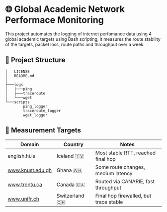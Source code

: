 # 🌐 Global Academic Network Performace Monitoring 
This project automates the logging of internet perfomance data using 4 global academic targets using Bash scripting, it measures the route stability of the targets, packet loss, route paths and throughput over a week.

## 📁 Project Structure
```
│   LICENSE
│   README.md
│
├───logs
│   ├───ping
│   ├───traceroute
│   └───wget
└───scripts
        ping_logger
        traceroute_logger
        wget_logger
```

## 🎯 Measurement Targets

| Domain             | Country        | Notes                                   |
|--------------------|----------------|------------------------------------------|
| english.hi.is      | Iceland 🇮🇸     | Most stable RTT, reached final hop       |
| www.knust.edu.gh   | Ghana 🇬🇭       | Some route changes, medium latency       |
| www.trentu.ca      | Canada 🇨🇦      | Routed via CANARIE, fast throughput      |
| www.unifr.ch       | Switzerland 🇨🇭 | Final hop firewalled, but trace stable   |
 
